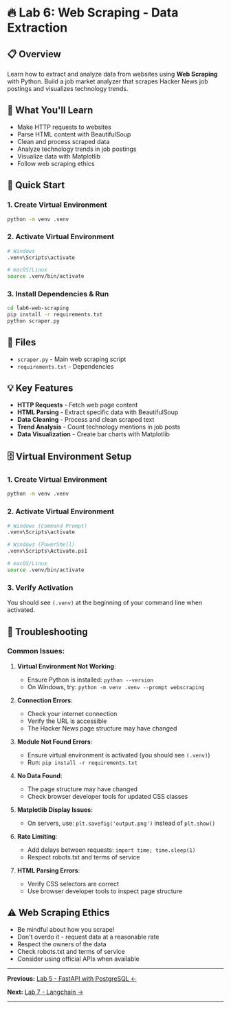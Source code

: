 # 🔥 Lab 6: Web Scraping - Data Extraction

## 📋 Overview
Learn how to extract and analyze data from websites using **Web Scraping** with Python. Build a job market analyzer that scrapes Hacker News job postings and visualizes technology trends.

## 🎯 What You'll Learn
- Make HTTP requests to websites
- Parse HTML content with BeautifulSoup
- Clean and process scraped data
- Analyze technology trends in job postings
- Visualize data with Matplotlib
- Follow web scraping ethics

## 🚀 Quick Start

### 1. Create Virtual Environment
```bash
python -m venv .venv
```

### 2. Activate Virtual Environment
```bash
# Windows
.venv\Scripts\activate

# macOS/Linux
source .venv/bin/activate
```

### 3. Install Dependencies & Run
```bash
cd lab6-web-scraping
pip install -r requirements.txt
python scraper.py
```

## 📁 Files
- `scraper.py` - Main web scraping script
- `requirements.txt` - Dependencies

## 💡 Key Features
- **HTTP Requests** - Fetch web page content
- **HTML Parsing** - Extract specific data with BeautifulSoup
- **Data Cleaning** - Process and clean scraped text
- **Trend Analysis** - Count technology mentions in job posts
- **Data Visualization** - Create bar charts with Matplotlib

## 🗄️ Virtual Environment Setup

### 1. Create Virtual Environment
```bash
python -m venv .venv
```

### 2. Activate Virtual Environment
```bash
# Windows (Command Prompt)
.venv\Scripts\activate

# Windows (PowerShell)
.venv\Scripts\Activate.ps1

# macOS/Linux
source .venv/bin/activate
```

### 3. Verify Activation
You should see `(.venv)` at the beginning of your command line when activated.

## 🐛 Troubleshooting

### Common Issues:

1. **Virtual Environment Not Working**:
   - Ensure Python is installed: `python --version`
   - On Windows, try: `python -m venv .venv --prompt webscraping`

2. **Connection Errors**:
   - Check your internet connection
   - Verify the URL is accessible
   - The Hacker News page structure may have changed

3. **Module Not Found Errors**:
   - Ensure virtual environment is activated (you should see `(.venv)`)
   - Run: `pip install -r requirements.txt`

4. **No Data Found**:
   - The page structure may have changed
   - Check browser developer tools for updated CSS classes

5. **Matplotlib Display Issues**:
   - On servers, use: `plt.savefig('output.png')` instead of `plt.show()`

6. **Rate Limiting**:
   - Add delays between requests: `import time; time.sleep(1)`
   - Respect robots.txt and terms of service

7. **HTML Parsing Errors**:
   - Verify CSS selectors are correct
   - Use browser developer tools to inspect page structure

## ⚠️ Web Scraping Ethics
- Be mindful about how you scrape!
- Don't overdo it - request data at a reasonable rate
- Respect the owners of the data
- Check robots.txt and terms of service
- Consider using official APIs when available

---

**Previous:** [Lab 5 - FastAPI with PostgreSQL ←](../lab5-fastapi-postgresql)

**Next:** [Lab 7 - Langchain →](../lab7-langchain)

---